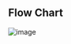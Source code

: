 ## Flow Chart
![image](https://user-images.githubusercontent.com/101519714/164476608-fc6e296a-4253-4ae7-9cfe-ec549a56ff9c.png)
